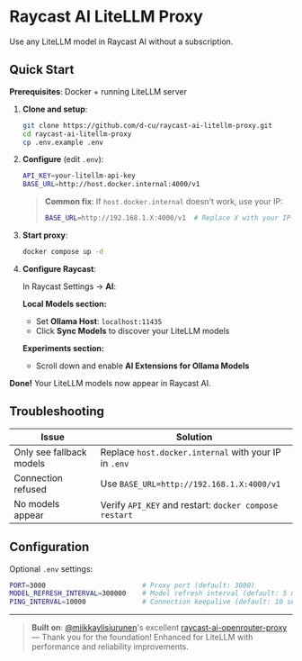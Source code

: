 # Raycast AI LiteLLM Proxy

Use any LiteLLM model in Raycast AI without a subscription.

## Quick Start

**Prerequisites**: Docker + running LiteLLM server

1. **Clone and setup**:
   ```bash
   git clone https://github.com/d-cu/raycast-ai-litellm-proxy.git
   cd raycast-ai-litellm-proxy
   cp .env.example .env
   ```

2. **Configure** (edit `.env`):
   ```bash
   API_KEY=your-litellm-api-key
   BASE_URL=http://host.docker.internal:4000/v1
   ```
   
   > **Common fix**: If `host.docker.internal` doesn't work, use your IP:
   > ```bash
   > BASE_URL=http://192.168.1.X:4000/v1  # Replace X with your IP
   > ```

3. **Start proxy**:
   ```bash
   docker compose up -d
   ```

4. **Configure Raycast**:
   
   In Raycast Settings → **AI**:
   
   **Local Models section:**
   - Set **Ollama Host**: `localhost:11435`
   - Click **Sync Models** to discover your LiteLLM models
   
   **Experiments section:**
   - Scroll down and enable **AI Extensions for Ollama Models**

**Done!** Your LiteLLM models now appear in Raycast AI.

## Troubleshooting

| Issue | Solution |
|-------|----------|
| Only see fallback models | Replace `host.docker.internal` with your IP in `.env` |
| Connection refused | Use `BASE_URL=http://192.168.1.X:4000/v1` |
| No models appear | Verify `API_KEY` and restart: `docker compose restart` |

## Configuration

Optional `.env` settings:

```bash
PORT=3000                        # Proxy port (default: 3000)
MODEL_REFRESH_INTERVAL=300000    # Model refresh interval (default: 5 min)
PING_INTERVAL=10000              # Connection keepalive (default: 10 sec)
```

---

> **Built on**: [@miikkaylisiurunen](https://github.com/miikkaylisiurunen)'s excellent [raycast-ai-openrouter-proxy](https://github.com/miikkaylisiurunen/raycast-ai-openrouter-proxy) — Thank you for the foundation! Enhanced for LiteLLM with performance and reliability improvements.

